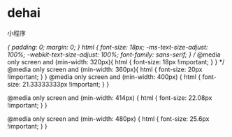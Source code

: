 # dehai
小程序


*{
    padding: 0;
    margin: 0;
}
html {
	font-size: 18px;
	-ms-text-size-adjust: 100%;
	-webkit-text-size-adjust: 100%;
	font-family: sans-serif;
}
/* @media only screen and (min-width: 320px){
    html {
        font-size: 18px !important;
    }
} */
@media only screen and (min-width: 360px){
    html {
        font-size: 20px !important;
    }
}
@media only screen and (min-width: 400px) {
	html {
		font-size: 21.33333333px !important;
	}
}

@media only screen and (min-width: 414px) {
	html {
		font-size: 22.08px !important;
	}
}

@media only screen and (min-width: 480px) {
	html {
		font-size: 25.6px !important;
	}
}
